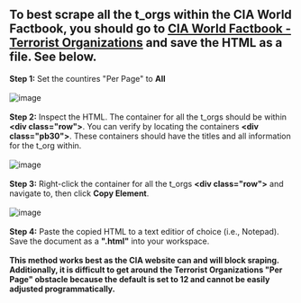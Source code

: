 ## To best scrape all the t_orgs within the CIA World Factbook, you should go to [CIA World Factbook - Terrorist Organizations](https://www.cia.gov/the-world-factbook/references/terrorist-organizations/) and save the HTML as a file. See below.
  
  **Step 1:** Set the countires "Per Page" to **All**
<br>
<br>
![image](https://github.com/user-attachments/assets/801b408e-a179-4f32-aae2-6265ae70e910)
<br>
<br>
   **Step 2:** Inspect the HTML. The container for all the t_orgs should be within **\<div class="row">**. You can verify by locating the containers **\<div class="pb30">**. These containers should have the titles and all information for the t_org within.
<br>
<br>
![image](https://github.com/user-attachments/assets/a3fb5307-492c-4b6b-8b59-ef9060d120cb)
<br>
<br>
   **Step 3:** Right-click the container for all the t_orgs **\<div class="row">** and navigate to, then click **Copy Element**.
<br>
<br>
![image](https://github.com/user-attachments/assets/226cba95-5204-4bef-ab0b-be3465397be6)
<br>
<br>
  **Step 4:** Paste the copied HTML to a text editior of choice (i.e., Notepad). Save the document as a **".html"** into your workspace.
<br>
<br>
**This method works best as the CIA website can and will block sraping. Additionally, it is difficult to get around the Terrorist Organizations "Per Page" obstacle because the default is set to 12 and cannot be easily adjusted programmatically.**
